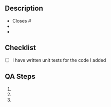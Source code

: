## Description

<!-- Write a short description of the changes in this PR and/or link to a related issue -->

- Closes #
-
-

## Checklist

- [ ] I have written unit tests for the code I added

## QA Steps

<!-- Provide some steps that another dev can follow to verify that your changes are working and bug-free -->

1.
1.
1.
